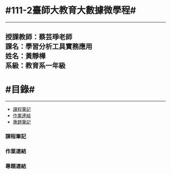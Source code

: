 #111-2臺師大教育大數據微學程#
=========================
---
授課教師：蔡芸琤老師
<br/>課名：學習分析工具實務應用
<br/>姓名：黃靜樺
<br/>系級：教育系一年級
---
#目錄#
========
---
* [課程筆記](#12)
* [作業連結](#13)
* [專題筆記](#14)


<h3 id="12">課程筆記</h3>
    
<h3 id="13">作業連結</h3>
   
<h3 id="14">專題連結</h3>
   

